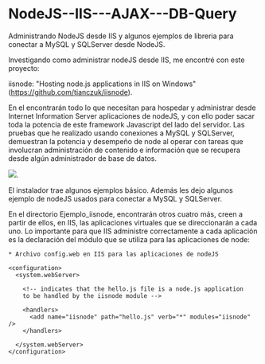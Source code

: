 # NodeJS--IIS---AJAX---DB-Query

Administrando NodeJS desde IIS y algunos ejemplos de libreria para conectar a MySQL y SQLServer desde NodeJS.

Investigando como administrar nodeJS desde IIS, me encontré con este proyecto: 

iisnode: "Hosting node.js applications in IIS on Windows" (https://github.com/tjanczuk/iisnode).

En el encontrarán todo lo que necesitan para hospedar y administrar desde Internet Information Server aplicaciones de nodeJS, y con
ello poder sacar toda la potencia de este framework Javascript del lado del servidor. Las pruebas que he realizado usando conexiones
a MySQL y SQLServer, demuestran la potencia y desempeño de node al operar con tareas que involucran administración de contenido e 
información que se recupera desde algún administrador de base de datos. 

![](https://raw.githubusercontent.com/ivansaldivar/NodeJS--IIS---AJAX---DB-Query/master/instalando%20modulo%20iisnode.png).

El instalador trae algunos ejemplos básico. Además les dejo algunos ejemplo de nodeJS usados para conectar a MySQL y SQLServer. 

En el directorio Ejemplo_iisnode, encontrarán otros cuatro más, creen a partir de ellos, en IIS, las aplicaciones virtuales que se direccionarán a cada uno. Lo importante para que IIS administre correctamente a cada aplicación es la declaración del módulo que se utiliza para las aplicaciones de node:

    * Archivo config.web en IIS para las aplicaciones de nodeJS
    
    <configuration>
      <system.webServer>

        <!-- indicates that the hello.js file is a node.js application 
        to be handled by the iisnode module -->

        <handlers>
          <add name="iisnode" path="hello.js" verb="*" modules="iisnode" />
        </handlers>

      </system.webServer>
    </configuration>


